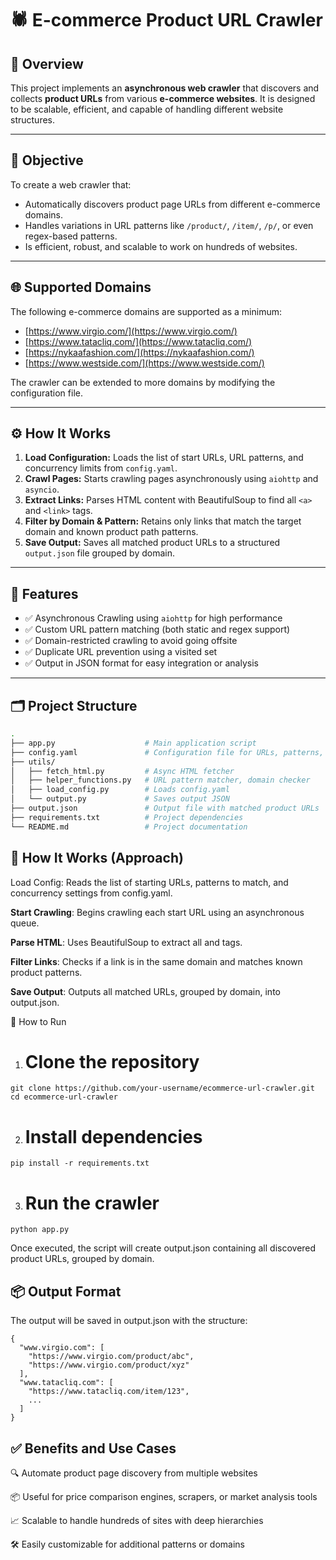 # 🕷️ E-commerce Product URL Crawler

## 📌 Overview

This project implements an **asynchronous web crawler** that discovers and collects **product URLs** from various **e-commerce websites**. It is designed to be scalable, efficient, and capable of handling different website structures.

---

## 🎯 Objective

To create a web crawler that:
- Automatically discovers product page URLs from different e-commerce domains.
- Handles variations in URL patterns like `/product/`, `/item/`, `/p/`, or even regex-based patterns.
- Is efficient, robust, and scalable to work on hundreds of websites.

---

## 🌐 Supported Domains

The following e-commerce domains are supported as a minimum:

- [https://www.virgio.com/](https://www.virgio.com/)
- [https://www.tatacliq.com/](https://www.tatacliq.com/)
- [https://nykaafashion.com/](https://nykaafashion.com/)
- [https://www.westside.com/](https://www.westside.com/)

The crawler can be extended to more domains by modifying the configuration file.

---

## ⚙️ How It Works

1. **Load Configuration:** Loads the list of start URLs, URL patterns, and concurrency limits from `config.yaml`.
2. **Crawl Pages:** Starts crawling pages asynchronously using `aiohttp` and `asyncio`.
3. **Extract Links:** Parses HTML content with BeautifulSoup to find all `<a>` and `<link>` tags.
4. **Filter by Domain & Pattern:** Retains only links that match the target domain and known product path patterns.
5. **Save Output:** Saves all matched product URLs to a structured `output.json` file grouped by domain.

---

## 🧰 Features

- ✅ Asynchronous Crawling using `aiohttp` for high performance
- ✅ Custom URL pattern matching (both static and regex support)
- ✅ Domain-restricted crawling to avoid going offsite
- ✅ Duplicate URL prevention using a visited set
- ✅ Output in JSON format for easy integration or analysis

---

## 🗂️ Project Structure

```bash
.
├── app.py                    # Main application script
├── config.yaml               # Configuration file for URLs, patterns, limits
├── utils/
│   ├── fetch_html.py         # Async HTML fetcher
│   ├── helper_functions.py   # URL pattern matcher, domain checker
│   ├── load_config.py        # Loads config.yaml
│   └── output.py             # Saves output JSON
├── output.json               # Output file with matched product URLs
├── requirements.txt          # Project dependencies
└── README.md                 # Project documentation

```

## 🧪 How It Works (Approach)

Load Config: Reads the list of starting URLs, patterns to match, and concurrency settings from config.yaml.

**Start Crawling**: Begins crawling each start URL using an asynchronous queue.

**Parse HTML**: Uses BeautifulSoup to extract all <a> and <link> tags.

**Filter Links**: Checks if a link is in the same domain and matches known product patterns.

**Save Output**: Outputs all matched URLs, grouped by domain, into output.json.


🚀 How to Run
1. # Clone the repository
```
git clone https://github.com/your-username/ecommerce-url-crawler.git
cd ecommerce-url-crawler
```

2. # Install dependencies
```
pip install -r requirements.txt
```


3. # Run the crawler
```
python app.py
```

Once executed, the script will create output.json containing all discovered product URLs, grouped by domain.



## 📦 Output Format
The output will be saved in output.json with the structure:

```
{
  "www.virgio.com": [
    "https://www.virgio.com/product/abc",
    "https://www.virgio.com/product/xyz"
  ],
  "www.tatacliq.com": [
    "https://www.tatacliq.com/item/123",
    ...
  ]
}
```

## ✅ Benefits and Use Cases
🔍 Automate product page discovery from multiple websites

📦 Useful for price comparison engines, scrapers, or market analysis tools

📈 Scalable to handle hundreds of sites with deep hierarchies

🛠️ Easily customizable for additional patterns or domains

